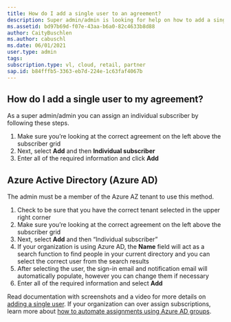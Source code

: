 ```yaml
---
title: How do I add a single user to an agreement?
description: Super admin/admin is looking for help on how to add a single user
ms.assetid: bd97b69d-f07e-43aa-b6a0-82c4633b8d88
author: CaityBuschlen 
ms.author: cabuschl 
ms.date: 06/01/2021
user.type: admin 
tags:  
subscription.type: vl, cloud, retail, partner 
sap.id: b84fffb5-3363-eb7d-224e-1c63faf4067b
---
```


## How do I add a single user to my agreement?

As a super admin/admin you can assign an individual subscriber by following these steps. 
1.	Make sure you’re looking at the correct agreement on the left above the subscriber grid 
2.	Next, select **Add** and then **Individual subscriber**
3.	Enter all of the required information and click **Add**

## Azure Active Directory (Azure AD) 

The admin must be a member of the Azure AZ tenant to use this method.
1.	Check to be sure that you have the correct tenant selected in the upper right corner
2.	Make sure you’re looking at the correct agreement on the left above the subscriber grid 
3.	Next, select **Add** and then “Individual subscriber”
4.	If your organization is using Azure AD, the **Name** field will act as a search function to find people in your current directory and you can select the correct user from the search results
5.	After selecting the user, the sign-in email and notification email will automatically populate, however you can change them if necessary
6.	Enter all of the required information and select **Add**

Read documentation with screenshots and a video for more details on [adding a single user](https://docs.microsoft.com/visualstudio/subscriptions/assign-license). If your organization can over assign subscriptions, learn more about [how to automate assignments using Azure AD groups](https://docs.microsoft.com/visualstudio/subscriptions/assign-license-bulk).
